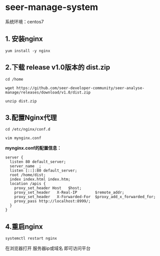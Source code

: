 # seer-manage-system

系统环境：centos7

## 1. 安装nginx

`yum install -y nginx`



## 2.下载 release v1.0版本的 dist.zip

```
cd /home

wget https://github.com/seer-developer-community/seer-analyse-manage/releases/download/v1.0/dist.zip

unzip dist.zip

```

## 3.配置Nginx代理

```
cd /etc/nginx/conf.d

vim mynginx.conf
```

**mynginx.conf的配置信息：**

```
server {
  listen 80 default_server;
  server_name _;
  listen [::]:80 default_server;
  root /home/dist;
  index index.html index.htm;
  location /apis {
    proxy_set_header Host   $host;
    proxy_set_header   X-Real-IP        $remote_addr;
    proxy_set_header   X-Forwarded-For  $proxy_add_x_forwarded_for;
    proxy_pass http://localhost:8999/;
  }
}
```

## 4.重启nginx

```
systemctl restart nginx
```

在浏览器打开 服务器ip或域名 即可访问平台
